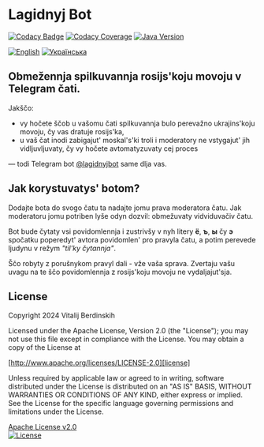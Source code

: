 # Lagidnyj Bot

[![Codacy Badge](https://app.codacy.com/project/badge/Grade/b9b50b8488734a498b84a47488d6b89f)](https://app.codacy.com/gh/vitalijr2/lagidnyjbot/dashboard?utm_source=gh&utm_medium=referral&utm_content=&utm_campaign=Badge_grade)
[![Codacy Coverage](https://app.codacy.com/project/badge/Coverage/b9b50b8488734a498b84a47488d6b89f)](https://app.codacy.com/gh/vitalijr2/lagidnyjbot/dashboard?utm_source=gh&utm_medium=referral&utm_content=&utm_campaign=Badge_coverage)
[![Java Version](https://img.shields.io/static/v1?label=java&message=17&color=blue&logo=java&logoColor=E23D28)](https://www.oracle.com/java/technologies/javase/jdk17-archive-downloads.html)

[![English](https://img.shields.io/badge/%F0%9F%93%84-English-blue)](readme.en.md)
[![Українська](https://img.shields.io/badge/%F0%9F%93%84-%D0%A3%D0%BA%D1%80%D0%B0%D1%97%D0%BD%D1%81%D1%8C%D0%BA%D0%BE%D1%8E-blue)](readme.uk.md)

## Obmežennja spilkuvannja rosijs'koju movoju v Telegram čati.

Jakščo:

* vy hočete ščob u vašomu čati spilkuvannja bulo perevažno ukrajins'koju movoju, čy vas dratuje rosijs'ka,
* u vaš čat inodi zabigajut' moskal's'ki troli i moderatory ne vstygajut' jih vidljuvljuvaty, čy vy hočete
  avtomatyzuvaty cej proces

— todi Telegram bot [@lagidnyjbot][bot] same dlja vas.

## Jak korystuvatys' botom?

Dodajte bota do svogo čatu ta nadajte jomu prava moderatora čatu. Jak moderatoru jomu potriben lyše odyn dozvil:
obmežuvaty vidviduvačiv čatu.

Bot bude čytaty vsi povidomlennja i zustrivšy v nyh litery **ё**, **ъ**, **ы** čy **э** spočatku poperedyt' avtora povidomlen' pro
pravyla čatu, a potim perevede ljudynu v režym _"til'ky čytannja"_.

Ščo robyty z porušnykom pravyl dali - vže vaša sprava. Zvertaju vašu uvagu na te ščo povidomlennja z rosijs'koju movoju
ne vydaljajut'sja.

## License

Copyright 2024 Vitalij Berdinskih

Licensed under the Apache License, Version 2.0 (the "License");
you may not use this file except in compliance with the License.
You may obtain a copy of the License at

[http://www.apache.org/licenses/LICENSE-2.0][license]

Unless required by applicable law or agreed to in writing, software
distributed under the License is distributed on an "AS IS" BASIS,
WITHOUT WARRANTIES OR CONDITIONS OF ANY KIND, either express or implied.
See the License for the specific language governing permissions and
limitations under the License.

[Apache License v2.0](LICENSE)  
[![License](https://img.shields.io/badge/license-Apache%202.0-blue.svg?style=flat)](http://www.apache.org/licenses/LICENSE-2.0.html)

[bot]: https://t.me/lagidnyjbot

[license]: http://www.apache.org/licenses/LICENSE-2.0 "Apache License, Version 2.0"
